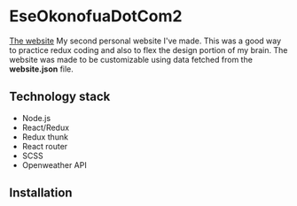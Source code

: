 # EseOkonofuaDotCom2 
[The website](https://eokonofuadotcom2.herokuapp.com)
My second personal website I've made. This was a good way to practice redux coding and also to flex the design portion of my brain.
The website was made to be customizable using data fetched from the **website.json** file.

## Technology stack
- Node.js
- React/Redux
- Redux thunk 
- React router
- SCSS
- Openweather API

## Installation

